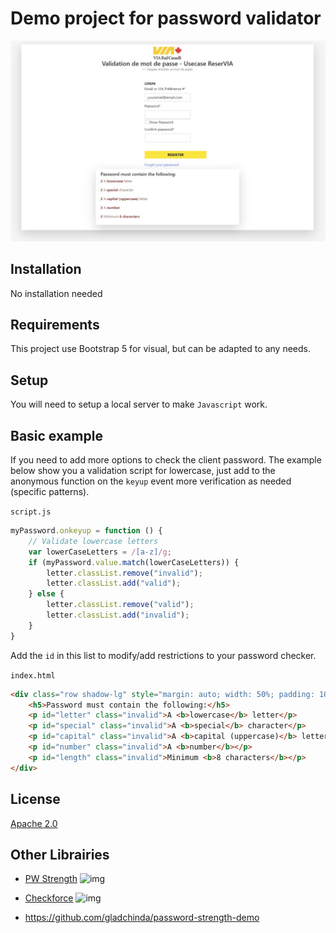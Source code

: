 # Demo project for password validator
![img](images/exemple.jpg)
## Installation

No installation needed

## Requirements
This project use Bootstrap 5 for visual, but can be adapted to any needs.

## Setup
You will need to setup a local server to make `Javascript` work.

## Basic example

If you need to add more options to check the client password. The example below show you a validation script for lowercase, just add to the anonymous function on the `keyup` event more verification as needed (specific patterns).

`script.js`
```js
myPassword.onkeyup = function () {
    // Validate lowercase letters
    var lowerCaseLetters = /[a-z]/g;
    if (myPassword.value.match(lowerCaseLetters)) {
        letter.classList.remove("invalid");
        letter.classList.add("valid");
    } else {
        letter.classList.remove("valid");
        letter.classList.add("invalid");
    }
}
```

Add the `id` in this list to modify/add restrictions to your password checker.

`index.html`
```html
<div class="row shadow-lg" style="margin: auto; width: 50%; padding: 10px;" id="message">
    <h5>Password must contain the following:</h5>
    <p id="letter" class="invalid">A <b>lowercase</b> letter</p>
    <p id="special" class="invalid">A <b>special</b> character</p>
    <p id="capital" class="invalid">A <b>capital (uppercase)</b> letter</p>
    <p id="number" class="invalid">A <b>number</b></p>
    <p id="length" class="invalid">Minimum <b>8 characters</b></p>
</div>
```

## License
[Apache 2.0](LICENSE)

## Other Librairies
* [PW Strength](https://github.com/chenmeister/PWStrength)
  ![img](https://i0.wp.com/www.cssscript.com/wp-content/uploads/2017/09/PWStrength.png?fit=636%2C459&ssl=1)

* [Checkforce](https://github.com/jaimeneeves/checkforce.js)
![img](https://i1.wp.com/www.cssscript.com/wp-content/uploads/2018/11/Test-Password-Strength-While-Typing-checkforce.js.png?fit=623%2C555&ssl=1)

* https://github.com/gladchinda/password-strength-demo
